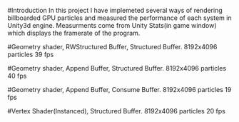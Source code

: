 #Introduction 
In this project I have implemeted several ways of rendering billboarded GPU particles and measured the performance of each system in Unity3d engine.
Measurments come from Unity Stats(in game window) which displays the framerate of the program.

#Geometry shader, RWStructured Buffer, Structured Buffer.
8192x4096 particles
39 fps

#Geometry shader, Append Buffer, Structured Buffer.
8192x4096 particles
40 fps

#Geometry shader, Append Buffer, Consume Buffer.
8192x4096 particles
19 fps

#Vertex Shader(Instanced), Structured Buffer.
8192x4096 particles
20 fps